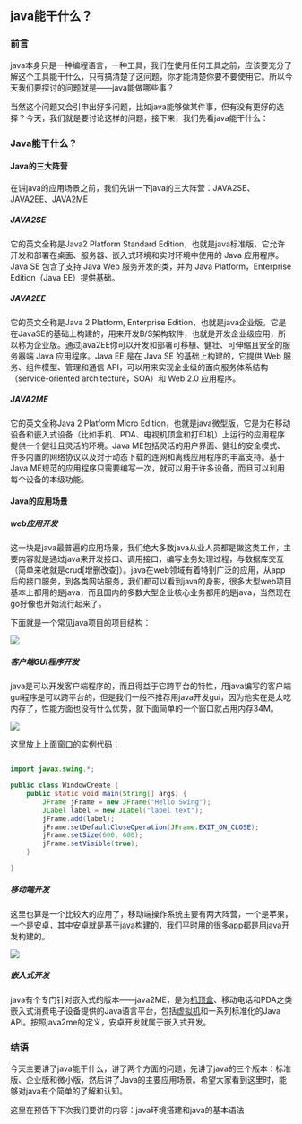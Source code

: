 ## java能干什么？

### 前言

java本身只是一种编程语言，一种工具，我们在使用任何工具之前，应该要充分了解这个工具能干什么，只有搞清楚了这问题，你才能清楚你要不要使用它。所以今天我们要探讨的问题就是——java能做哪些事？

当然这个问题又会引申出好多问题，比如java能够做某件事，但有没有更好的选择？今天，我们就是要讨论这样的问题，接下来，我们先看java能干什么：

### Java能干什么？

#### Java的三大阵营

在讲java的应用场景之前，我们先讲一下java的三大阵营：JAVA2SE、JAVA2EE、JAVA2ME

##### JAVA2SE

它的英文全称是Java2 Platform Standard Edition，也就是java标准版，它允许开发和部署在桌面、服务器、嵌入式环境和实时环境中使用的 Java 应用程序。Java SE 包含了支持 Java Web 服务开发的类，并为 Java Platform，Enterprise Edition（Java EE）提供基础。

##### JAVA2EE

它的英文全称是Java 2 Platform, Enterprise Edition，也就是java企业版。它是在JavaSE的基础上构建的，用来开发B/S架构软件，也就是开发企业级应用，所以称为企业版。通过java2EE你可以开发和部署可移植、健壮、可伸缩且安全的服务器端 Java 应用程序。Java EE 是在 Java SE 的基础上构建的，它提供 Web 服务、组件模型、管理和通信 API，可以用来实现企业级的面向服务体系结构（service-oriented architecture，SOA）和 Web 2.0 应用程序。

##### JAVA2ME

它的英文全称Java 2 Platform Micro Edition，也就是java微型版，它是为在移动设备和嵌入式设备（比如手机、PDA、电视机顶盒和打印机）上运行的应用程序提供一个健壮且灵活的环境。Java ME包括灵活的用户界面、健壮的安全模式、许多内置的网络协议以及对于动态下载的连网和离线应用程序的丰富支持。基于Java ME规范的应用程序只需要编写一次，就可以用于许多设备，而且可以利用每个设备的本级功能。

#### Java的应用场景

##### web应用开发

这一块是java最普遍的应用场景，我们绝大多数java从业人员都是做这类工作，主要内容就是通过java来开发接口、调用接口，编写业务处理过程，与数据库交互（简单来收就是crud[增删改查]）。java在web领域有着特别广泛的应用，从app后的接口服务，到各类网站服务，我们都可以看到java的身影，很多大型web项目基本上都用的是java，而且国内的多数大型企业核心业务都用的是java，当然现在go好像也开始流行起来了。

下面就是一个常见java项目的项目结构：

![](https://gitee.com/sysker/picBed/raw/master/images/20210928103944.png)

##### 客户端GUI程序开发

java是可以开发客户端程序的，而且得益于它跨平台的特性，用java编写的客户端gui程序是可以跨平台的，但是我们一般不推荐用java开发gui，因为他实在是太吃内存了，性能方面也没有什么优势，就下面简单的一个窗口就占用内存34M。

![](https://gitee.com/sysker/picBed/raw/master/images/20210928103925.png)

这里放上上面窗口的实例代码：

```java

import javax.swing.*;

public class WindowCreate {
    public static void main(String[] args) {
        JFrame jFrame = new JFrame("Hello Swing");
        JLabel label = new JLabel("label text");
        jFrame.add(label);
        jFrame.setDefaultCloseOperation(JFrame.EXIT_ON_CLOSE);
        jFrame.setSize(600, 600);
        jFrame.setVisible(true);
    }

}
```

##### 移动端开发

这里也算是一个比较大的应用了，移动端操作系统主要有两大阵营，一个是苹果，一个是安卓，其中安卓就是基于java构建的，我们平时用的很多app都是用java开发构建的。

![](https://gitee.com/sysker/picBed/raw/master/images/20210928104003.png)

##### 嵌入式开发

java有个专门针对嵌入式的版本——java2ME，是为[机顶盒](https://baike.baidu.com/item/机顶盒/331851)、移动电话和PDA之类嵌入式消费电子设备提供的Java语言平台，包括[虚拟机](https://baike.baidu.com/item/虚拟机/104440)和一系列标准化的Java API。按照java2me的定义，安卓开发就属于嵌入式开发。



### 结语

今天主要讲了java能干什么，讲了两个方面的问题，先讲了java的三个版本：标准版、企业版和微小版，然后讲了Java的主要应用场景。希望大家看到这里时，能够对java有个简单的了解和认知。

这里在预告下下次我们要讲的内容：java环境搭建和java的基本语法
